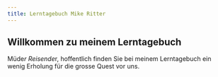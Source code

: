 ```yaml
---
title: Lerntagebuch Mike Ritter
---
```


## Willkommen zu meinem Lerntagebuch

Müde*r Reisende*r, hoffentlich finden Sie bei meinem Lerntagebuch ein wenig Erholung für die grosse Quest vor uns.
